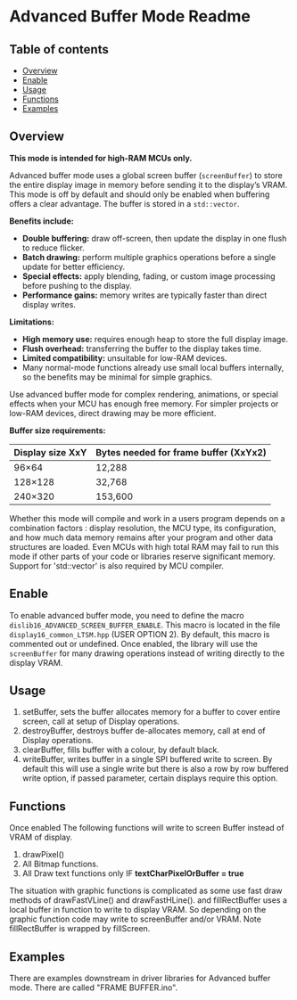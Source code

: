 # Advanced Buffer Mode Readme

## Table of contents

* [Overview](#overview)  
* [Enable](#enable)  
* [Usage](#usage)  
* [Functions](#functions)  
* [Examples](#examples)

## Overview

**This mode is intended for high-RAM MCUs only.**

Advanced buffer mode uses a global screen buffer (`screenBuffer`) to store the entire display 
image in memory before sending it to the display’s VRAM. 
This mode is off by default and should only be enabled when buffering offers a clear advantage.
The buffer is stored in a `std::vector`.

**Benefits include:**
- **Double buffering:** draw off-screen, then update the display in one flush to reduce flicker.
- **Batch drawing:** perform multiple graphics operations before a single update for better efficiency.
- **Special effects:** apply blending, fading, or custom image processing before pushing to the display.
- **Performance gains:** memory writes are typically faster than direct display writes.

**Limitations:**
- **High memory use:** requires enough heap to store the full display image.
- **Flush overhead:** transferring the buffer to the display takes time.
- **Limited compatibility:** unsuitable for low-RAM devices.
- Many normal-mode functions already use small local buffers internally, so the benefits may be minimal for simple graphics.

Use advanced buffer mode for complex rendering, animations, or special effects when your MCU has enough free memory. For simpler projects or low-RAM devices, direct drawing may be more efficient.

**Buffer size requirements:**

| Display size XxY | Bytes needed for frame buffer (XxYx2) |
| ------------ | ------------ |
| 96×64         | 12,288  |
| 128×128       | 32,768   |
| 240×320       | 153,600 |

Whether this mode will compile and work in a users program depends on a combination factors 
: display resolution, the MCU type, its configuration, 
and how much data memory remains after your program and other data structures are loaded. 
Even MCUs with high total RAM may fail to run this mode if other parts of your code or libraries 
reserve significant memory. Support for 'std::vector' is also required by MCU compiler.


## Enable

To enable advanced buffer mode, you need to define the macro `dislib16_ADVANCED_SCREEN_BUFFER_ENABLE`. 
This macro is located in the file `display16_common_LTSM.hpp` (USER OPTION 2). 
By default, this macro is commented out or undefined. 
Once enabled, the library will use the `screenBuffer` for many drawing operations instead of 
writing directly to the display VRAM.

## Usage

1. setBuffer, sets the buffer allocates memory for a buffer to cover entire screen, call at setup of Display operations.
2. destroyBuffer, destroys buffer de-allocates memory, call at end of Display operations.
3. clearBuffer, fills buffer with a colour, by default black.
4. writeBuffer, writes buffer in a single SPI buffered write to screen.
By default this will use a single write but there is also a row by row
buffered write option, if passed parameter, certain displays require this option.

## Functions

Once enabled The following functions will write to screen Buffer instead of 
VRAM of display.

1. drawPixel()
2. All Bitmap functions.
3. All Draw text functions only IF **textCharPixelOrBuffer = true** 

The situation with graphic functions is complicated as some use 
fast draw methods of drawFastVLine() and drawFastHLine().
and fillRectBuffer uses a local buffer in function to write to display VRAM.
So depending on the graphic function code may write to screenBuffer and/or VRAM. 
Note fillRectBuffer is wrapped by fillScreen. 

## Examples

There are examples downstream in driver libraries for Advanced buffer mode. There are called "FRAME BUFFER.ino".
